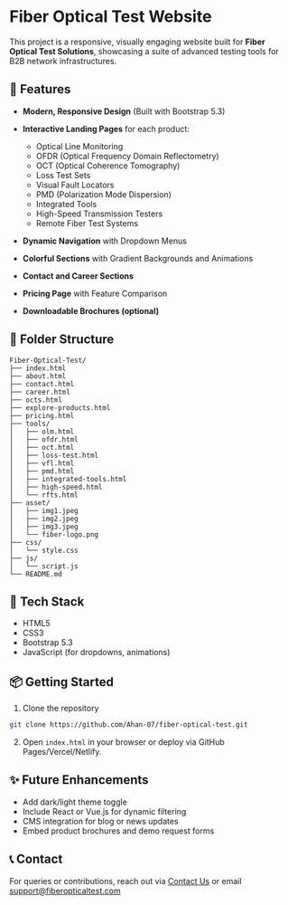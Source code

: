 # Fiber Optical Test Website

This project is a responsive, visually engaging website built for **Fiber Optical Test Solutions**, showcasing a suite of advanced testing tools for B2B network infrastructures.

## 🚀 Features

* **Modern, Responsive Design** (Built with Bootstrap 5.3)
* **Interactive Landing Pages** for each product:

  * Optical Line Monitoring
  * OFDR (Optical Frequency Domain Reflectometry)
  * OCT (Optical Coherence Tomography)
  * Loss Test Sets
  * Visual Fault Locators
  * PMD (Polarization Mode Dispersion)
  * Integrated Tools
  * High-Speed Transmission Testers
  * Remote Fiber Test Systems
* **Dynamic Navigation** with Dropdown Menus
* **Colorful Sections** with Gradient Backgrounds and Animations
* **Contact and Career Sections**
* **Pricing Page** with Feature Comparison
* **Downloadable Brochures (optional)**

## 📁 Folder Structure

```
Fiber-Optical-Test/
├── index.html
├── about.html
├── contact.html
├── career.html
├── octs.html
├── explore-products.html
├── pricing.html
├── tools/
│   ├── olm.html
│   ├── ofdr.html
│   ├── oct.html
│   ├── loss-test.html
│   ├── vfl.html
│   ├── pmd.html
│   ├── integrated-tools.html
│   ├── high-speed.html
│   └── rfts.html
├── asset/
│   ├── img1.jpeg
│   ├── img2.jpeg
│   ├── img3.jpeg
│   └── fiber-logo.png
├── css/
│   └── style.css
├── js/
│   └── script.js
└── README.md
```

## 🧩 Tech Stack

* HTML5
* CSS3
* Bootstrap 5.3
* JavaScript (for dropdowns, animations)

## 📦 Getting Started

1. Clone the repository

```bash
git clone https://github.com/Ahan-07/fiber-optical-test.git
```

2. Open `index.html` in your browser or deploy via GitHub Pages/Vercel/Netlify.

## ✨ Future Enhancements

* Add dark/light theme toggle
* Include React or Vue.js for dynamic filtering
* CMS integration for blog or news updates
* Embed product brochures and demo request forms

## 📞 Contact

For queries or contributions, reach out via [Contact Us](contact.html) or email [support@fiberopticaltest.com](mailto:support@fiberopticaltest.com)
